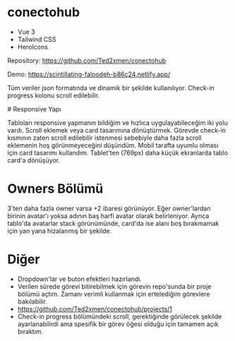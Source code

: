 # conectohub

- Vue 3
- Tailwind CSS
- HeroIcons

Repository: https://github.com/Ted2xmen/conectohub

Demo: https://scintillating-faloodeh-b86c24.netlify.app/

Tüm veriler json formatında ve dinamik bir şekilde kullanılıyor.
Check-in progress kolonu scroll edilebilir.

# Responsive Yapı

Tabloları responsive yapmanın bildiğim ve hızlıca uygulayabileceğim iki yolu vardı. Scroll eklemek veya card tasarımına dönüştürmek. Görevde check-in kısmının zaten scroll edilebilir istenmesi sebebiyle daha fazla scroll eklemenin hoş görünmeyeceğini düşündüm. Mobil tarafta uyumlu olması için card tasarımı kullandım. Tablet'ten (769px) daha küçük ekranlarda tablo card'a dönüşüyor.

# Owners Bölümü

3'ten daha fazla owner varsa +2 ibaresi görünüyor. Eğer owner'lardan birinin avatar'ı yoksa adının baş harfi avatar olarak belirleniyor. Ayrıca tablo'da avatarlar stack görünümünde, card'da ise alanı boş bırakmamak için yan yana hizalanmış bir şekilde.

# Diğer 

- Dropdown'lar ve buton efektleri hazırlandı. 
- Verilen sürede görevi bitirebilmek için görevin repo'sunda bir proje bölümü açtım. Zamanı verimli kullanmak için ertelediğim görevlere bakılabilir. 
- https://github.com/Ted2xmen/conectohub/projects/1
- Check-in progress bölümündeki scroll, gerektiğinde görülecek şekilde ayarlanabilirdi ama spesifik bir görev öğesi olduğu için tamamen açık bıraktım. 
